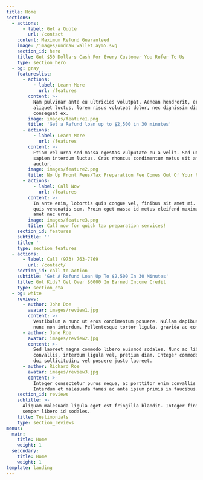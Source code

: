 ```yaml
---
title: Home
sections:
  - actions:
      - label: Get a Quote
        url: /contact
    content: Maximum Refund Guaranteed
    image: /images/undraw_wallet_aym5.svg
    section_id: hero
    title: Get $50 Dollars Cash For Every Customer You Refer To Us
    type: section_hero
  - bg: gray
    featureslist:
      - actions:
          - label: Learn More
            url: /features
        content: >-
          Nam pulvinar ante eu ultricies volutpat. Aenean hendrerit, eros sed
          aliquet luctus, lorem risus volutpat dolor, nec dignissim diam neque
          consequat ex.
        image: images/feature1.png
        title: 'Get a Refund loan up to $2,500 in 30 minutes'
      - actions:
          - label: Learn More
            url: /features
        content: >-
          Etiam vel urna sed massa egestas vulputate eu a velit. Sed ut nisl nec
          sapien interdum luctus. Cras rhoncus condimentum metus sit amet
          auctor.
        image: images/feature2.png
        title: No Up Front Fees/Tax Preparation Fee Comes Out Of Your Refund
      - actions:
          - label: Call Now
            url: /features
        content: >-
          In ante enim, lobortis quis congue vel, finibus sit amet mi. Aenean
          quis venenatis sem. Proin eget massa id metus eleifend maximus sit
          amet nec urna.
        image: images/feature3.png
        title: Call now for quick tax preparation services!
    section_id: features
    subtitle: ''
    title: ''
    type: section_features
  - actions:
      - label: Call (973) 763-7769
        url: /contact/
    section_id: call-to-action
    subtitle: 'Get A Refund Loan Up To $2,500 In 30 Minutes'
    title: Got Kids? Get Over $6000 In Earned Income Credit
    type: section_cta
  - bg: white
    reviews:
      - author: John Doe
        avatar: images/review1.jpg
        content: >-
          Vestibulum a nunc ut eros condimentum posuere. Nullam dapibus quis
          nunc non interdum. Pellentesque tortor ligula, gravida ac commodo eu.
      - author: Jane Roe
        avatar: images/review2.jpg
        content: >-
          Sed laoreet magna commodo libero euismod sodales. Nunc ac libero
          convallis, interdum ligula vel, pretium diam. Integer commodo sem at
          dui sollicitudin, vel posuere justo laoreet.
      - author: Richard Roe
        avatar: images/review3.jpg
        content: >-
          Integer consectetur purus neque, ac porttitor enim convallis vitae.
          Interdum et malesuada fames ac ante ipsum primis in faucibus.
    section_id: reviews
    subtitle: >-
      Aliquam malesuada ligula eget est fringilla blandit. Integer finibus
      semper libero id sodales. 
    title: Testimonials
    type: section_reviews
menus:
  main:
    title: Home
    weight: 1
  secondary:
    title: Home
    weight: 1
template: landing
---
```



